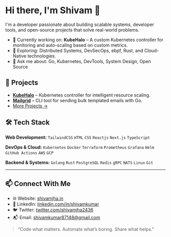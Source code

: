 # Hi there, I'm Shivam 👋

I'm a developer passionate about building scalable systems, developer tools, and open-source projects that solve real-world problems.

- 🔭 Currently working on: **KubeHalo** – A custom Kubernetes controller for monitoring and auto-scaling based on custom metrics.
- 🧠 Exploring: Distributed Systems, DevSecOps, ebpf, Rust, and Cloud-Native technologies.
- 💬 Ask me about: Go, Kubernetes, DevTools, System Design, Open Source

## 🚀 Projects

- [**KubeHalo**](https://github.com/ShivamJha2436/kubehalo) – Kubernetes controller for intelligent resource scaling.
- [**Mailgrid**](https://github.com/ShivamJha2436/mailgrid) – CLI tool for sending bulk templated emails with Go.
- [More Projects →](https://github.com/ShivamJha2436?tab=repositories)

## 🛠️ Tech Stack

**Web Development:** `TailwindCSS` `HTML` `CSS` `Reactjs` `Next.js` `TypeScript`

**DevOps & Cloud:** `Kubernetes` `Docker` `Terraform` `Prometheus` `Grafana` `Helm` `GitHub Actions` `AWS` `GCP`

**Backend & Systems:** `Golang` `Rust` `PostgreSQL` `Redis` `gRPC` `NATS` `Linux` `Git`

---
## 📫 Connect With Me

- 🌐 Website: [shivamjha.in](https://shivamjha.in)
- 💼 LinkedIn: [linkedin.com/in/shivamkumar](https://www.linkedin.com/in/shivam-kumar-5732b2256/)
- 🐦 Twitter: [twitter.com/shivamjha2436](https://x.com/shivamjha_2436)
- 📬 Email: [shivamkumar87148@gmail.com](mailto:shivamkumar87148@gmail.com)

> “Code what matters. Automate what’s boring. Share what helps.”

